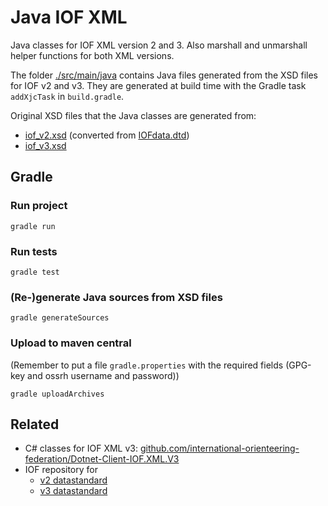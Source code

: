 # Java IOF XML

Java classes for IOF XML version 2 and 3. Also marshall and unmarshall helper functions for both XML versions.

The folder [./src/main/java](./src/main/java) contains Java files generated from the XSD files for IOF v2 and v3. They are generated at build time with the Gradle task `addXjcTask` in `build.gradle`.

Original XSD files that the Java classes are generated from:

* [iof_v2.xsd](src/main/resources/iof_v2.xsd) (converted from [IOFdata.dtd](src/main/resources/IOFdata.dtd))
* [iof_v3.xsd](src/main/resources/iof_v3.xsd)

## Gradle

### Run project

```shell
gradle run
```

### Run tests

```shell
gradle test
```

### (Re-)generate Java sources from XSD files

```shell
gradle generateSources
```

### Upload to maven central

(Remember to put a file `gradle.properties` with the required fields (GPG-key and ossrh username and password))

```shell
gradle uploadArchives
```

## Related

* C# classes for IOF XML v3: [github.com/international-orienteering-federation/Dotnet-Client-IOF.XML.V3](https://github.com/international-orienteering-federation/Dotnet-Client-IOF.XML.V3)
* IOF repository for
  * [v2 datastandard](https://github.com/international-orienteering-federation/datastandard-v2)
  * [v3 datastandard](https://github.com/international-orienteering-federation/datastandard-v3)
